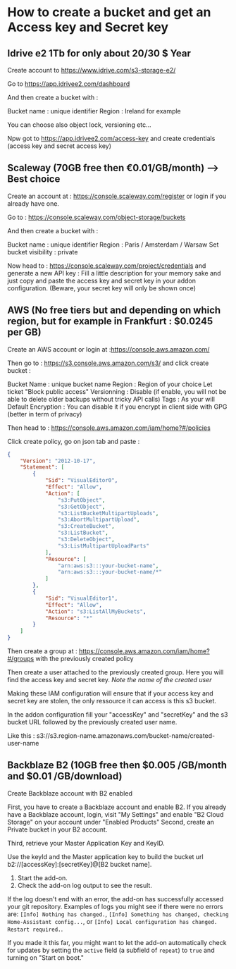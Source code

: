 # How to create a bucket and get an Access key and Secret key

## Idrive e2 1Tb for only about 20/30 $ Year

Create account to https://www.idrive.com/s3-storage-e2/

Go to https://app.idrivee2.com/dashboard

And then create a bucket with :

Bucket name : unique identifier
Region : Ireland for example 

You can choose also object lock, versioning etc...

Npw got to https://app.idrivee2.com/access-key
and create credentials (access key and secret access key)

## Scaleway (70GB free then €0.01/GB/month) --> Best choice

Create an account at : https://console.scaleway.com/register or login if you already have one.

Go to : https://console.scaleway.com/object-storage/buckets

And then create a bucket with :

Bucket name : unique identifier
Region : Paris / Amsterdam / Warsaw
Set bucket visibility : private

Now head to : https://console.scaleway.com/project/credentials
and generate a new API key :
Fill a little description for your memory sake and just copy and paste the access key and secret key in your addon configuration. (Beware, your secret key will only be shown once)

## AWS (No free tiers but and depending on which region, but for example in Frankfurt : $0.0245 per GB)

Create an AWS account or login at :https://console.aws.amazon.com/

Then go to : https://s3.console.aws.amazon.com/s3/ and click create bucket :

Bucket Name : unique bucket name
Region : Region of your choice
Let ticket "Block public access"
Versionning : Disable (if enable, you will not be able to delete older backups without tricky API calls)
Tags : As your will
Default Encryption : You can disable it if you encrypt in client side with GPG (better in term of privacy)

Then head to : https://console.aws.amazon.com/iam/home?#/policies

Click create policy, go on json tab and paste :

```json
{
    "Version": "2012-10-17",
    "Statement": [
        {
            "Sid": "VisualEditor0",
            "Effect": "Allow",
            "Action": [
                "s3:PutObject",
                "s3:GetObject",
                "s3:ListBucketMultipartUploads",
                "s3:AbortMultipartUpload",
                "s3:CreateBucket",
                "s3:ListBucket",
                "s3:DeleteObject",
                "s3:ListMultipartUploadParts"
            ],
            "Resource": [
                "arn:aws:s3:::your-bucket-name",
                "arn:aws:s3:::your-bucket-name/*"
            ]
        },
        {
            "Sid": "VisualEditor1",
            "Effect": "Allow",
            "Action": "s3:ListAllMyBuckets",
            "Resource": "*"
        }
    ]
}
```

Then create a group at : https://console.aws.amazon.com/iam/home?#/groups with the previously created policy

Then create a user attached to the previously created group. Here you will find the access key and secret key. *Note the name of the created user*

Making these IAM configuration will ensure that if your access key and secret key are stolen, the only ressource it can access is this s3 bucket.

In the addon configuration fill your "accessKey" and "secretKey" and the s3 bucket URL followed by the previously created user name.

Like this : s3://s3.region-name.amazonaws.com/bucket-name/created-user-name

## Backblaze B2 (10GB free then $0.005 /GB/month and $0.01 /GB/download)

Create Backblaze account with B2 enabled

First, you have to create a Backblaze account and enable B2. If you already have a Backblaze account, login, visit "My Settings" and enable "B2 Cloud Storage" on your account under "Enabled Products" 
Second, create an Private bucket in your B2 account.

Third, retrieve your Master Application Key and KeyID. 

Use the keyId and the Master application key to build the bucket url b2://[accessKey]:[secretKey]@[B2 bucket name].

1. Start the add-on.
2. Check the add-on log output to see the result.

If the log doesn't end with an error, the add-on has successfully
accessed your git repository. Examples of logs you might see if
there were no errors are: `[Info] Nothing has changed.`,
`[Info] Something has changed, checking Home-Assistant config...`,
or `[Info] Local configuration has changed. Restart required.`.

If you made it this far, you might want to let the add-on automatically
check for updates by setting the `active` field (a subfield of `repeat`)
to `true` and turning on "Start on boot."




